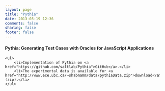 ```yaml
---
layout: page
title: "Pythia"
date: 2013-05-19 12:36
comments: false
sharing: false
footer: false
---
```


<h4>
Pythia: Generating Test Cases with Oracles for JavaScript Applications
</h4>

<p>
	
	<ul>
		<li>Implementation of Pythia on <a href="https://github.com/saltlab/Pythia">GitHub</a>.</li>
		<li>The experimental data is available for <a href="http://www.ece.ubc.ca/~shabnamm/data/pythiaData.zip">download</a> (zip).</li>
	</ul>

<p>
